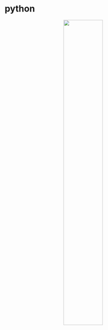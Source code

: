 # python

<p align = "center">
  <img src="https://github.com/atanu3000/college_assignments_python/blob/main/assets/robot.png" width="50%">
</p>
